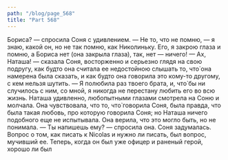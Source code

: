 ```yaml
---
path: "/blog/page_568"
title: "Part 568"
---
```


Бориса? — спросила Соня с удивлением.
— Не то, что не помню, — я знаю, какой он, но не так помню, как Николиньку. Его, я закрою глаза и помню, а Бориса нет (она закрыла глаза), так, нет — ничего!
— Ах, Наташа! — сказала Соня, восторженно и серьезно глядя на свою подругу, как будто она считала ее недостойною слышать то, что̀ она намерена была сказать, и как будто она говорила это кому-то другому, с кем нельзя шутить. — Я полюбила раз твоего брата, и, что̀ бы ни случилось с ним, со мной, я никогда не перестану любить его во всю жизнь.
Наташа удивленно, любопытными глазами смотрела на Соню и молчала. Она чувствовала, что то, что̀ говорила Соня, была правда, что была такая любовь, про которую говорила Соня; но Наташа ничего подобного еще не испытывала. Она верила, что это могло быть, но не понимала.
— Ты напишешь ему? — спросила она.
Соня задумалась. Вопрос о том, как писать к Nicolas и нужно ли писать, был вопрос, мучивший ее. Теперь, когда он был уже офицер и раненый герой, хорошо ли был
